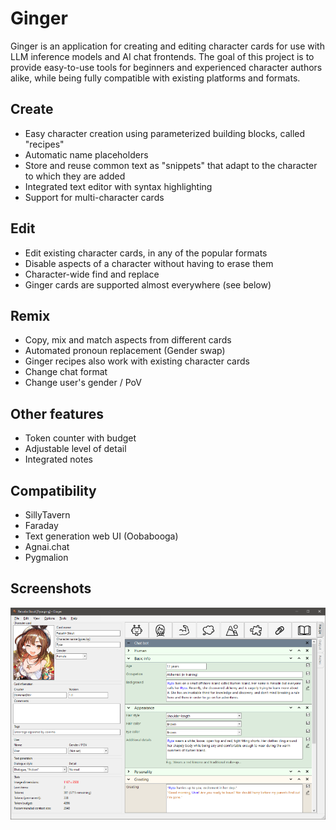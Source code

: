 # Ginger

Ginger is an application for creating and editing character cards for use with LLM inference models and AI chat frontends.
The goal of this project is to provide easy-to-use tools for beginners and experienced character authors alike,
while being fully compatible with existing platforms and formats.

## Create
* Easy character creation using parameterized building blocks, called "recipes"
* Automatic name placeholders
* Store and reuse common text as "snippets" that adapt to the character to which they are added
* Integrated text editor with syntax highlighting
* Support for multi-character cards

## Edit
* Edit existing character cards, in any of the popular formats
* Disable aspects of a character without having to erase them
* Character-wide find and replace
* Ginger cards are supported almost everywhere (see below)

## Remix
* Copy, mix and match aspects from different cards
* Automated pronoun replacement (Gender swap)
* Ginger recipes also work with existing character cards 
* Change chat format
* Change user's gender / PoV

## Other features
* Token counter with budget
* Adjustable level of detail
* Integrated notes

## Compatibility
* SillyTavern
* Faraday
* Text generation web UI (Oobabooga)
* Agnai.chat
* Pygmalion

## Screenshots
![Ginger screenshot](./images/screenshot.png)

